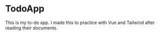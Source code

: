 # TodoApp

This is my to-do app. I made this to practice with Vue and Tailwind after reading their documents.
